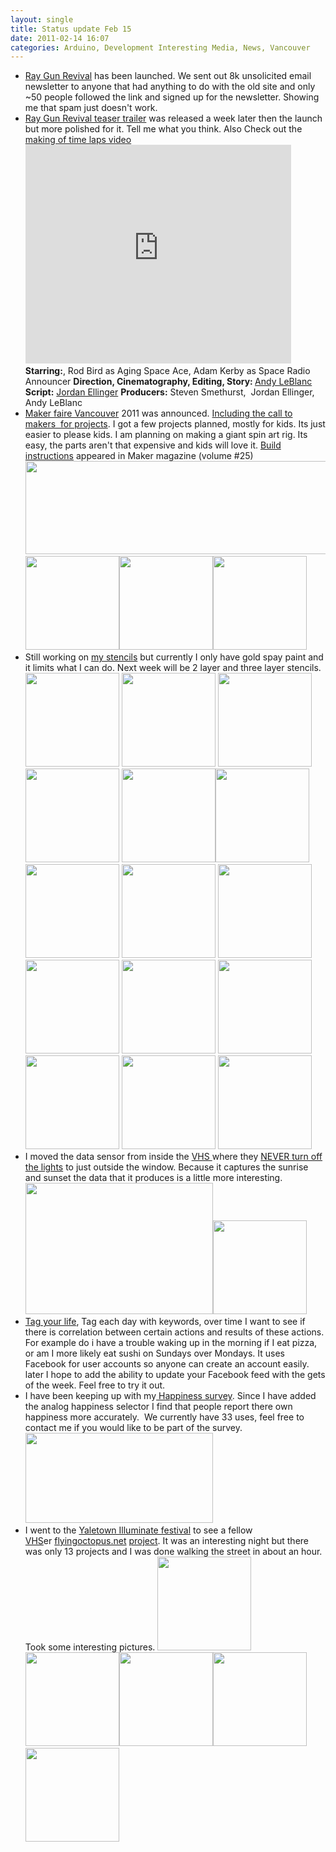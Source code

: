 ```yaml
---
layout: single
title: Status update Feb 15
date: 2011-02-14 16:07
categories: Arduino, Development Interesting Media, News, Vancouver
---
```

<ul>
	<li><a href="http://www.raygunrevival.com/">Ray Gun Revival</a> has been launched. We sent out 8k unsolicited email newsletter to anyone that had anything to do with the old site and only ~50 people followed the link and signed up for the newsletter. Showing me that spam just doesn't work.</li>
	<li><a href="http://www.raygunrevival.com/rgr-teaser-trailer/">Ray Gun Revival teaser trailer</a> was released a week later then the launch but more polished for it. Tell me what you think. Also Check out the <a href="http://www.youtube.com/watch?v=u48ZG2ElAdM">making of time laps video</a>
<object classid="clsid:d27cdb6e-ae6d-11cf-96b8-444553540000" width="425" height="350" codebase="http://download.macromedia.com/pub/shockwave/cabs/flash/swflash.cab#version=6,0,40,0"><param name="src" value="http://www.youtube.com/v/rdFfrgbyDfE" /><embed type="application/x-shockwave-flash" width="425" height="350" src="http://www.youtube.com/v/rdFfrgbyDfE"></embed></object>
<strong>Starring:</strong>, Rod Bird as Aging Space Ace, Adam Kerby as Space Radio Announcer
<strong>Direction, Cinematography, Editing, Story: </strong><a href="http://www.criticaloddness.com/blog/">Andy LeBlanc</a>
<strong>Script:</strong> <a href="http://www.jordanlapp.com/">Jordan Ellinger</a>
<strong>Producers:</strong> Steven Smethurst,  Jordan Ellinger, <strong> </strong>Andy LeBlanc</li>
	<li><a href="http://vancouver.makerfaire.ca/">Maker faire Vancouver</a> 2011 was announced. <a href="http://vancouver.makerfaire.ca/makers/">Including the call to makers  for projects</a>. I got a few projects planned, mostly for kids. Its just easier to please kids. I am planning on making a giant spin art rig. Its easy, the parts aren't that expensive and kids will love it. <a href="http://blog.makezine.com/archive/2011/01/build-the-giant-spin-art-rig-from-m.html">Build instructions</a> appeared in Maker magazine (volume #25) <img class="alignnone size-full wp-image-1257" title="makerfair" src="/public/uploads/2011/02/makerfair.png" alt="" width="520" height="149" />
<a href="/public/uploads/2011/02/giant-spin-art-make-volume-251.jpg"><img class="alignnone size-thumbnail wp-image-1259" title="giant-spin-art-make-volume-25" src="/public/uploads/2011/02/giant-spin-art-make-volume-251-150x150.jpg" alt="" width="150" height="150" /></a><a href="/public/uploads/2011/02/giant-spin-art-final.jpg"><img class="alignnone size-thumbnail wp-image-1260" title="giant-spin-art-final" src="/public/uploads/2011/02/giant-spin-art-final-150x150.jpg" alt="" width="150" height="150" /></a><a href="/public/uploads/2011/02/Spin-Art.png"><img class="alignnone size-thumbnail wp-image-1261" title="Spin-Art" src="/public/uploads/2011/02/Spin-Art-150x150.png" alt="" width="150" height="150" /></a></li>
	<li><a href="/public/uploads/2011/02/Spin-Art.png"></a>Still working on <a href="/public/uploads/2011/02/stencils_2011-02-13_181421.zip">my stencils</a> but currently I only have gold spay paint and it limits what I can do. Next week will be 2 layer and three layer stencils.
<a href="/public/uploads/2011/02/pedobear.jpg"><img class="alignnone size-thumbnail wp-image-1276" title="pedobear" src="/public/uploads/2011/02/pedobear-150x150.jpg" alt="" width="150" height="150" /></a> <a href="/public/uploads/2011/02/IMG_7280.jpg"><img class="alignnone size-thumbnail wp-image-1283" title="Pedo bear " src="/public/uploads/2011/02/IMG_7280-150x150.jpg" alt="" width="150" height="150" /></a> <a href="/public/uploads/2011/02/Mario_Mushroom_2_by_GraffitiWatcher.jpg"><img class="alignnone size-thumbnail wp-image-1275" title="Mario_Mushroom_2_by_GraffitiWatcher" src="/public/uploads/2011/02/Mario_Mushroom_2_by_GraffitiWatcher-150x150.jpg" alt="" width="150" height="150" /></a> <a href="/public/uploads/2011/02/IMG_7283.jpg"><img class="alignnone size-thumbnail wp-image-1286" title="Mario mushroom " src="/public/uploads/2011/02/IMG_7283-150x150.jpg" alt="" width="150" height="150" /></a> <a href="/public/uploads/2011/02/Fallout_by_GraffitiWatcher.jpg"><img class="alignnone size-thumbnail wp-image-1268" title="Fallout_by_GraffitiWatcher" src="/public/uploads/2011/02/Fallout_by_GraffitiWatcher-150x150.jpg" alt="" width="150" height="150" /></a><a href="/public/uploads/2011/02/IMG_7282.jpg"><img class="alignnone size-thumbnail wp-image-1285" title="IMG_7282" src="/public/uploads/2011/02/IMG_7282-150x150.jpg" alt="" width="150" height="150" /></a> <a href="/public/uploads/2011/02/StencilC3PO.jpg"><img class="alignnone size-thumbnail wp-image-1294" title="StencilC3PO" src="/public/uploads/2011/02/StencilC3PO-150x150.jpg" alt="" width="150" height="150" /></a> <img class="alignnone size-thumbnail wp-image-1282" title="IMG_7279" src="/public/uploads/2011/02/IMG_7279-150x150.jpg" alt="" width="150" height="150" /> <a href="/public/uploads/2011/02/Joker_2_by_GraffitiWatcher.jpg"><img class="alignnone size-thumbnail wp-image-1274" title="Joker_2_by_GraffitiWatcher" src="/public/uploads/2011/02/Joker_2_by_GraffitiWatcher-150x150.jpg" alt="" width="150" height="150" /></a> <a href="/public/uploads/2011/02/IMG_7286.jpg"><img class="alignnone size-thumbnail wp-image-1289" title="IMG_7286" src="/public/uploads/2011/02/IMG_7286-150x150.jpg" alt="" width="150" height="150" /></a> <a href="/public/uploads/2011/02/IMG_7284.jpg"><img class="alignnone size-thumbnail wp-image-1287" title="IMG_7284" src="/public/uploads/2011/02/IMG_7284-150x150.jpg" alt="" width="150" height="150" /></a> <a href="/public/uploads/2011/02/IMG_7290.jpg"><img class="alignnone size-thumbnail wp-image-1293" title="IMG_7290" src="/public/uploads/2011/02/IMG_7290-150x150.jpg" alt="" width="150" height="150" /></a> <a href="/public/uploads/2011/02/IMG_7287.jpg"><img class="alignnone size-thumbnail wp-image-1290" title="IMG_7287" src="/public/uploads/2011/02/IMG_7287-150x150.jpg" alt="" width="150" height="150" /></a> <a href="/public/uploads/2011/02/IMG_7285.jpg"><img class="alignnone size-thumbnail wp-image-1288" title="IMG_7285" src="/public/uploads/2011/02/IMG_7285-150x150.jpg" alt="" width="150" height="150" /></a> <a href="/public/uploads/2011/02/IMG_7278.jpg"><img class="alignnone size-thumbnail wp-image-1281" title="IMG_7278" src="/public/uploads/2011/02/IMG_7278-150x150.jpg" alt="" width="150" height="150" /></a></li>
	<li>I moved the data sensor from inside the <a href="http://vancouver.hackspace.ca/wp/">VHS </a>where they <a href="http://en.wikipedia.org/wiki/Green_Revolution">NEVER turn off the lights</a> to just outside the window. Because it captures the sunrise and sunset the data that it produces is a little more interesting.
<a href="/public/uploads/2011/02/sensors.png"><img class="alignnone size-medium wp-image-1297" title="sensors" src="/public/uploads/2011/02/sensors-300x210.png" alt="" width="300" height="210" /></a><img class="alignnone size-thumbnail wp-image-1296" title="data sensor " src="/public/uploads/2011/02/IMG_7265-150x150.jpg" alt="" width="150" height="150" /></li>
	<li><a href="http://www.abluestar.com/utilities/tag/">Tag your life</a>, Tag each day with keywords, over time I want to see if there is correlation between certain actions and results of these actions. For example do i have a trouble waking up in the morning if I eat pizza, or am I more likely eat sushi on Sundays over Mondays. It uses Facebook for user accounts so anyone can create an account easily. later I hope to add the ability to update your Facebook feed with the gets of the week. Feel free to try it out.</li>
	<li>I have been keeping up with my<a href="http://www.abluestar.com/utilities/happiness/"> Happiness survey</a>. Since I have added the analog happiness selector I find that people report there own happiness more accurately.  We currently have 33 uses, feel free to contact me if you would like to be part of the survey.
<a href="/public/uploads/2011/02/happiness.png"><img class="alignnone size-medium wp-image-1299" title="happiness" src="/public/uploads/2011/02/happiness-300x144.png" alt="" width="300" height="144" /></a></li>
	<li>I went to the <a href="http://yaletowninfo.com/events/illuminate/">Yaletown Illuminate festival</a> to see a fellow <a href="http://vancouver.hackspace.ca/">VHS</a>er <a href="http://flyingoctopus.net/">flyingoctopus.net</a> <a href="http://blog.flyingoctopus.net/konkreet-performer">project</a>. It was an interesting night but there was only 13 projects and I was done walking the street in about an hour. Took some interesting pictures.
<a href="/public/uploads/2011/02/IMG_8238.jpg"><img class="alignnone size-thumbnail wp-image-1301" title="IMG_8238" src="/public/uploads/2011/02/IMG_8238-150x150.jpg" alt="" width="150" height="150" /></a> <img class="alignnone size-thumbnail wp-image-1303" title="IMG_8249" src="/public/uploads/2011/02/IMG_8249-150x150.jpg" alt="" width="150" height="150" /><img class="alignnone size-thumbnail wp-image-1302" title="IMG_8242" src="/public/uploads/2011/02/IMG_8242-150x150.jpg" alt="" width="150" height="150" /><a href="/public/uploads/2011/02/IMG_8255.jpg"><img class="alignnone size-thumbnail wp-image-1304" title="IMG_8255" src="/public/uploads/2011/02/IMG_8255-150x150.jpg" alt="" width="150" height="150" /></a> <a href="/public/uploads/2011/02/IMG_8260.jpg"><img class="alignnone size-thumbnail wp-image-1305" title="IMG_8260" src="/public/uploads/2011/02/IMG_8260-150x150.jpg" alt="" width="150" height="150" /></a></li>
</ul>
